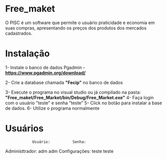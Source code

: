 # Free_maket
O PISC é um software que permite o usuário praticidade e economia em suas compras, apresentando os preços dos produtos dos mercados cadastrados.

# Instalação
1- Instale o banco de dados Pgadmin - **https://www.pgadmin.org/download/**  

2- Crie a database chamada **"Fecip"** no banco de dados   

3- Execute o programa no visual studio ou já compilado na pasta: **"Free_maket/Free_Market/bin/Debug/Free_Market.exe"**
4- Faça login com o usuário "teste" e senha "teste" 
5- Click no botão para instalar a base de dados. 
6- Utilize o programa normalmente 

# Usuários
                Usuário:          Senha: 
Administtrador: adm               adm
Configurações:  teste             teste

